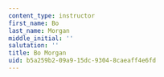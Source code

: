 ```yaml
---
content_type: instructor
first_name: Bo
last_name: Morgan
middle_initial: ''
salutation: ''
title: Bo Morgan
uid: b5a259b2-09a9-15dc-9304-8caeaff4e6fd
---
```

